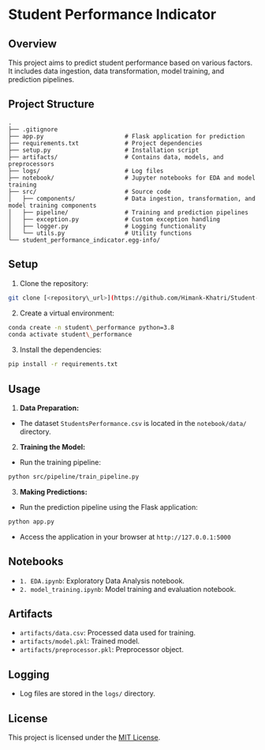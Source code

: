 # Student Performance Indicator
 

 ## Overview
 

 This project aims to predict student performance based on various factors. It includes data ingestion, data transformation, model training, and prediction pipelines.
 

 ## Project Structure
 

 ```
 .
 ├── .gitignore
 ├── app.py                       # Flask application for prediction
 ├── requirements.txt             # Project dependencies
 ├── setup.py                     # Installation script
 ├── artifacts/                   # Contains data, models, and preprocessors
 ├── logs/                        # Log files
 ├── notebook/                    # Jupyter notebooks for EDA and model training
 ├── src/                         # Source code
 │   ├── components/              # Data ingestion, transformation, and model training components
 │   ├── pipeline/                # Training and prediction pipelines
 │   ├── exception.py             # Custom exception handling
 │   ├── logger.py                # Logging functionality
 │   └── utils.py                 # Utility functions
 └── student_performance_indicator.egg-info/
 ```
 

 ## Setup
 

 1.  Clone the repository:
 

  ```bash
  git clone [<repository\_url>](https://github.com/Himank-Khatri/Student-Performance-Indicator)
  ```
 

 2.  Create a virtual environment:
 

  ```bash
  conda create -n student\_performance python=3.8
  conda activate student\_performance
  ```
 

 3.  Install the dependencies:
 

  ```bash
  pip install -r requirements.txt
  ```
 

 ## Usage
 

 1.  **Data Preparation:**
 

  -   The dataset `StudentsPerformance.csv` is located in the `notebook/data/` directory.
 

 2.  **Training the Model:**
 

  -   Run the training pipeline:
 

  ```bash
  python src/pipeline/train_pipeline.py
  ```
 

 3.  **Making Predictions:**
 

  -   Run the prediction pipeline using the Flask application:
 

  ```bash
  python app.py
  ```
 

  -   Access the application in your browser at `http://127.0.0.1:5000`
 

 ## Notebooks
 

 -   `1. EDA.ipynb`: Exploratory Data Analysis notebook.
 -   `2. model_training.ipynb`: Model training and evaluation notebook.
 

 ## Artifacts
 

 -   `artifacts/data.csv`: Processed data used for training.
 -   `artifacts/model.pkl`: Trained model.
 -   `artifacts/preprocessor.pkl`: Preprocessor object.
 

 ## Logging
 

 -   Log files are stored in the `logs/` directory.
 

 ## License
 

 This project is licensed under the [MIT License](LICENSE).

